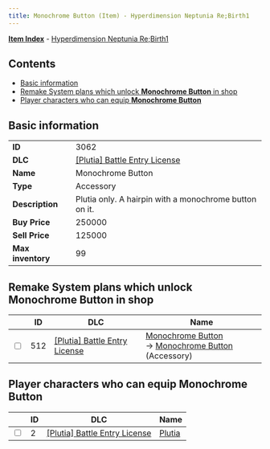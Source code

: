 ```yaml
---
title: Monochrome Button (Item) - Hyperdimension Neptunia Re;Birth1
---
```


[**Item Index**](/neptunia/rb1/item/index.html) - [Hyperdimension Neptunia Re;Birth1](/neptunia/rb1)

## Contents

- [Basic information](#basic-information)
- [Remake System plans which unlock **Monochrome Button** in shop](#remake-system-plans-which-unlock-monochrome-button-in-shop)
- [Player characters who can equip **Monochrome Button**](#player-characters-who-can-equip-monochrome-button)

## Basic information

|   |   |
| -- | -- |
| **ID** | 3062 |
| **DLC** | [[Plutia] Battle Entry License](/neptunia/rb1/dlc/7-plutia.html) |
| **Name** | Monochrome Button |
| **Type** | Accessory |
| **Description** | Plutia only. A hairpin with a monochrome button on it. |
| **Buy Price** | 250000 |
| **Sell Price** | 125000 |
| **Max inventory** | 99 |


## Remake System plans which unlock **Monochrome Button** in shop

|    | ID | DLC | Name |
| -- | -- | --- | ---- |
| <input type="checkbox" id="rb1-remake-7-512" class="trackbox" /> | 512 | [[Plutia] Battle Entry License](/neptunia/rb1/dlc/7-plutia.html) | [Monochrome Button](/neptunia/rb1/remake/7-512-monochrome-button.html)<br /> → [Monochrome Button](/neptunia/rb1/item/7-3062-monochrome-button.html) (Accessory) |


## Player characters who can equip **Monochrome Button**

|    | ID | DLC | Name |
| -- | -- | --- | ---- |
| <input type="checkbox" id="rb1-player-7-2" class="trackbox" /> | 2 | [[Plutia] Battle Entry License](/neptunia/rb1/dlc/7-plutia.html) | [Plutia](/neptunia/rb1/player/7-2-plutia.html) |
